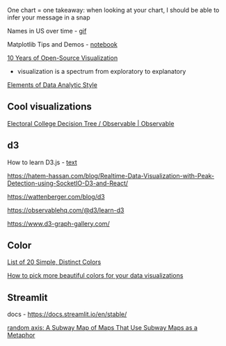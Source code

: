One chart = one takeaway: when looking at your chart, I should be able to infer your message in a snap

Names in US over time - [gif](https://i.imgur.com/DQ2Jhp3.gif)

Matplotlib Tips and Demos - [notebook](http://nbviewer.jupyter.org/urls/gist.githubusercontent.com/Jwink3101/e6b57eba3beca4b05ec146d9e38fc839/raw/f486ca3dcad44c33fc4e7ddedc1f83b82c02b492/Matplotlib_Cheatsheet)

[10 Years of Open-Source Visualization](https://observablehq.com/@mbostock/10-years-of-open-source-visualization)
- visualization is a spectrum from exploratory to explanatory

[Elements of Data Analytic Style](https://worldpece.org/sites/default/files/datastyle.pdf)

## Cool visualizations

[Electoral College Decision Tree / Observable | Observable](https://observablehq.com/@observablehq/electoral-college-decision-tree)

## d3

How to learn D3.js - [text](https://wattenberger.com/blog/d3)

https://hatem-hassan.com/blog/Realtime-Data-Visualization-with-Peak-Detection-using-SocketIO-D3-and-React/

https://wattenberger.com/blog/d3

https://observablehq.com/@d3/learn-d3

https://www.d3-graph-gallery.com/


## Color

[List of 20 Simple, Distinct Colors](https://sashamaps.net/docs/resources/20-colors/)

[How to pick more beautiful colors for your data visualizations](https://blog.datawrapper.de/beautifulcolors/)


## Streamlit

docs - https://docs.streamlit.io/en/stable/

[random axis: A Subway Map of Maps That Use Subway Maps as a Metaphor](https://randomaxis.blogspot.com/2012/10/a-subway-map-of-maps-that-use-subway.html)
